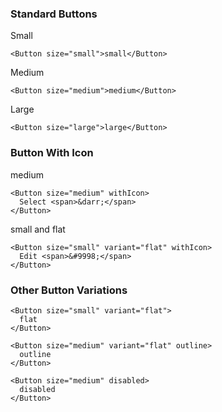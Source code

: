 ### Standard Buttons

Small

```tsx padded
<Button size="small">small</Button>
```

Medium

```tsx padded
<Button size="medium">medium</Button>
```

Large

```tsx padded
<Button size="large">large</Button>
```

### Button With Icon

medium

```tsx padded
<Button size="medium" withIcon>
  Select <span>&darr;</span>
</Button>
```

small and flat

```tsx padded
<Button size="small" variant="flat" withIcon>
  Edit <span>&#9998;</span>
</Button>
```

### Other Button Variations

```tsx padded
<Button size="small" variant="flat">
  flat
</Button>
```

```tsx padded
<Button size="medium" variant="flat" outline>
  outline
</Button>
```

```tsx padded
<Button size="medium" disabled>
  disabled
</Button>
```
